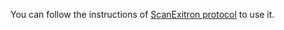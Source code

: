 You can follow the instructions of [ScanExitron protocol](https://github.com/ylab-hi/ScanExitron/wiki/Exitron-and-exitron-derived-neoantigen-identification-with-ScanExitron-and-ScanNeo) to use it.
